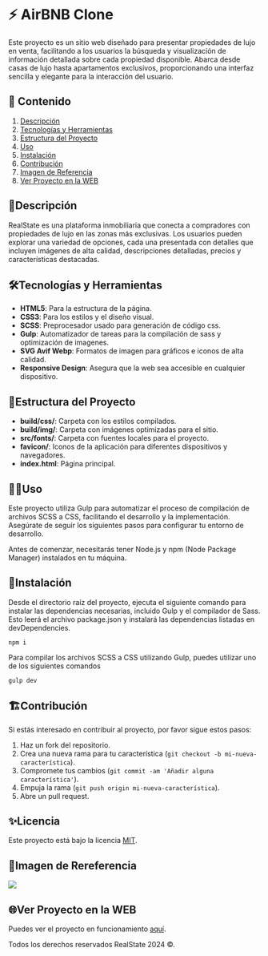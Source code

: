 # ⚡️ AirBNB Clone

Este proyecto es un sitio web diseñado para presentar propiedades de lujo en venta, facilitando a los usuarios la búsqueda y visualización de información detallada sobre cada propiedad disponible. Abarca desde casas de lujo hasta apartamentos exclusivos, proporcionando una interfaz sencilla y elegante para la interacción del usuario.

## 🎯 Contenido

1. [Descripción](#📝descripción)
2. [Tecnologías y Herramientas](#🛠️tecnologías-y-herramientas)
3. [Estructura del Proyecto](#🚀estructura-del-proyecto)
4. [Uso](#🧑‍💻uso)
5. [Instalación](#📌instalación)
6. [Contribución](#🏗️contribución)
7. [Imagen de Referencia](#🙈imagen-de-rereferencia)
8. [Ver Proyecto en la WEB](#🌐ver-proyecto-en-la-web)

## 📝Descripción

RealState es una plataforma inmobiliaria que conecta a compradores con propiedades de lujo en las zonas más exclusivas. Los usuarios pueden explorar una variedad de opciones, cada una presentada con detalles que incluyen imágenes de alta calidad, descripciones detalladas, precios y características destacadas.

## 🛠️Tecnologías y Herramientas

- **HTML5**: Para la estructura de la página.
- **CSS3**: Para los estilos y el diseño visual.
- **SCSS**: Preprocesador usado para generación de código css.
- **Gulp**: Automatizador de tareas para la compilación de sass y optimización de imagenes.
- **SVG Avif Webp**: Formatos de imagen para gráficos e iconos de alta calidad.
- **Responsive Design**: Asegura que la web sea accesible en cualquier dispositivo.

## 🚀Estructura del Proyecto

- **build/css/**: Carpeta con los estilos compilados.
- **build/img/**: Carpeta con imágenes optimizadas para el sitio.
- **src/fonts/**: Carpeta con fuentes locales para el proyecto.
- **favicon/**: Iconos de la aplicación para diferentes dispositivos y navegadores.
- **index.html**: Página principal.

## 🧑‍💻Uso

Este proyecto utiliza Gulp para automatizar el proceso de compilación de archivos SCSS a CSS, facilitando el desarrollo y la implementación. Asegúrate de seguir los siguientes pasos para configurar tu entorno de desarrollo.

Antes de comenzar, necesitarás tener Node.js y npm (Node Package Manager) instalados en tu máquina.

## 📌Instalación

Desde el directorio raíz del proyecto, ejecuta el siguiente comando para instalar las dependencias necesarias, incluido Gulp y el compilador de Sass. Esto leerá el archivo package.json y instalará las dependencias listadas en devDependencies.

```
npm i
```

Para compilar los archivos SCSS a CSS utilizando Gulp, puedes utilizar uno de los siguientes comandos

```
gulp dev
```

## 🏗️Contribución

Si estás interesado en contribuir al proyecto, por favor sigue estos pasos:

1. Haz un fork del repositorio.
2. Crea una nueva rama para tu característica (`git checkout -b mi-nueva-característica`).
3. Compromete tus cambios (`git commit -am 'Añadir alguna característica'`).
4. Empuja la rama (`git push origin mi-nueva-característica`).
5. Abre un pull request.

## ✨Licencia

Este proyecto está bajo la licencia [MIT](https://opensource.org/licenses/MIT).

## 🙈Imagen de Rereferencia

![](https://i.postimg.cc/FssZjjvQ/Real-State.png)

## 🌐Ver Proyecto en la WEB

Puedes ver el proyecto en funcionamiento [aquí](https://jmatochepacual.github.io/RealState).

Todos los derechos reservados RealState 2024 ©.
